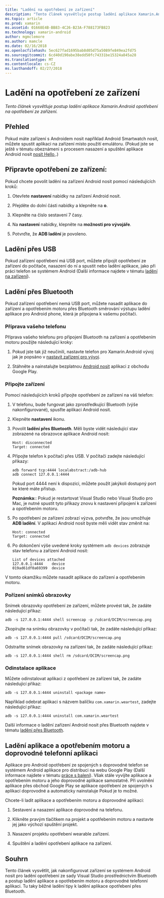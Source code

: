 ```yaml
---
title: "Ladění na opotřebení ze zařízení"
description: "Tento článek vysvětluje postup ladění aplikace Xamarin.Android opotřebení na opotřebení ze zařízení."
ms.topic: article
ms.prod: xamarin
ms.assetid: 01668E4B-BB83-4C26-B23A-F788173FB823
ms.technology: xamarin-android
author: mgmclemore
ms.author: mamcle
ms.date: 02/16/2018
ms.openlocfilehash: 5ec627fad1695bab8d05d75a5089fe849ea2fd75
ms.sourcegitcommit: 6cd40d190abe38edd50fc74331be15324a845a28
ms.translationtype: MT
ms.contentlocale: cs-CZ
ms.lasthandoff: 02/27/2018
---
```

# <a name="debug-on-a-wear-device"></a>Ladění na opotřebení ze zařízení

_Tento článek vysvětluje postup ladění aplikace Xamarin.Android opotřebení na opotřebení ze zařízení._


## <a name="overview"></a>Přehled

Pokud máte zařízení s Androidem nosit například Android Smartwatch nosit, můžete spustit aplikaci na zařízení místo použití emulátoru. (Pokud jste se ještě v tématu obeznámeni s procesem nasazení a spuštění aplikace Android nosit [nosit Hello,](~/android/wear/get-started/hello-wear.md).)

## <a name="prepare-the-wear-device"></a>Připravte opotřebení ze zařízení:

Pokud chcete povolit ladění na zařízení Android nosit pomocí následujících kroků:

1.  Otevřete **nastavení** nabídky na zařízení Android nosit.

2.  Přejděte do dolní části nabídky a klepněte na **o**.

3.  Klepněte na číslo sestavení 7 časy.

4.  Na **nastavení** nabídky, klepněte na **možnosti pro vývojáře**.

5.  Potvrďte, že **ADB ladění** je povoleno.


## <a name="debugging-over-usb"></a>Ladění přes USB

Pokud zařízení opotřebení má USB port, můžete připojit opotřebení ze zařízení do počítače, nasazení do ní a spustit nebo ladění aplikace, jako při práci telefon se systémem Android (Další informace najdete v tématu [ladění na zařízení](~/android/deploy-test/debugging/debug-on-device.md)).


## <a name="debugging-over-bluetooth"></a>Ladění přes Bluetooth

Pokud zařízení opotřebení nemá USB port, můžete nasadit aplikace do zařízení a opotřebením motoru přes Bluetooth směrování výstupu ladění aplikace pro Android phone, která je připojena k vašemu počítači. 

### <a name="prepare-your-phone"></a>Příprava vašeho telefonu

Příprava vašeho telefonu pro připojení Bluetooth na zařízení a opotřebením motoru použijte následující kroky: 

1.  Pokud jste tak již neučinili, nastavte telefon pro Xamarin.Android vývoj jak je popsáno v [nastavit zařízení pro vývoj](~/android/get-started/installation/set-up-device-for-development.md).

2.  Stáhněte a nainstalujte bezplatnou [Android nosit](https://play.google.com/store/apps/details?id=com.google.android.wearable.app) aplikaci z obchodu Google Play.

### <a name="connect-the-device"></a>Připojte zařízení

Pomocí následujících kroků připojte opotřebení ze zařízení na váš telefon:

1.  V telefonu, bude fungovat jako zprostředkující Bluetooth (výše nakonfigurované), spusťte aplikaci Android nosit. 

2.  Klepněte **nastavení** ikonu.

3.  Povolit **ladění přes Bluetooth**. Měli byste vidět následující stav zobrazené na obrazovce aplikace Android nosit:

        Host: disconnected
        Target: connected

4.  Připojte telefon k počítači přes USB. V počítači zadejte následující příkazy:

    ```shell
    adb forward tcp:4444 localabstract:/adb-hub
    adb connect 127.0.0.1:4444
    ```

    Pokud port 4444 není k dispozici, můžete použít jakýkoli dostupný port ke které máte přístup. 

    **Poznámka:**: Pokud je restartovat Visual Studio nebo Visual Studio pro Mac, je nutné spustit tyto příkazy znovu k nastavení připojení k zařízení a opotřebením motoru.

5.  Po opotřebení ze zařízení zobrazí výzva, potvrďte, že jsou umožňuje **ADB ladění**. V aplikaci Android nosit byste měli vidět stav změnit na:

        Host: connected
        Target: connected

6.  Po dokončení výše uvedené kroky systémem `adb devices` zobrazuje stav telefonu a zařízení Android nosit:

        List of devices attached
        127.0.0.1:4444    device
        019ad61df0a69399  device

V tomto okamžiku můžete nasadit aplikace do zařízení a opotřebením motoru.

<a name="screenshots"/>

### <a name="taking-screenshots"></a>Pořízení snímků obrazovky

Snímek obrazovky opotřebení ze zařízení, můžete provést tak, že zadáte následující příkaz: 

```shell
adb -s 127.0.0.1:4444 shell screencap -p /sdcard/DCIM/screencap.png
```

Zkopírujte na snímku obrazovky v počítači tak, že zadáte následující příkaz:

```shell
adb -s 127.0.0.1:4444 pull /sdcard/DCIM/screencap.png
```

Odstraňte snímek obrazovky na zařízení tak, že zadáte následující příkaz:

```shell
adb -s 127.0.0.1:4444 shell rm /sdcard/DCIM/screencap.png
```


### <a name="uninstalling-an-app"></a>Odinstalace aplikace

Můžete odinstalovat aplikaci z opotřebení ze zařízení tak, že zadáte následující příkaz:

```shell
adb -s 127.0.0.1:4444 uninstall <package name>
```

Například odebrat aplikaci s názvem balíčku `com.xamarin.weartest`, zadejte následující příkaz:

```shell
adb -s 127.0.0.1:4444 uninstall com.xamarin.weartest
```

Další informace o ladění zařízení Android nosit přes Bluetooth najdete v tématu [ladění přes Bluetooth](https://developer.android.com/training/wearables/apps/bt-debugging.html).


## <a name="debugging-a-wear-app-with-a-companion-phone-app"></a>Ladění aplikace a opotřebením motoru a doprovodné telefonní aplikaci

Aplikace pro Android opotřebení ze spojených s doprovodné telefon se systémem Android aplikace pro distribuci na webu Google Play (Další informace najdete v tématu [práce s balení](~/android/wear/deploy-test/packaging.md)). Však stále vyvíjíte aplikace a opotřebením motoru a jeho doprovodné aplikace samostatně. Při uvolnění aplikace přes obchod Google Play se aplikace opotřebení ze spojených s aplikací doprovodné a automaticky nainstaluje Pokud je to možné.

Chcete-li ladit aplikace a opotřebením motoru a doprovodné aplikaci: 

1.  Sestavení a nasazení aplikace doprovodné na telefonu.

2.  Klikněte pravým tlačítkem na projekt a opotřebením motoru a nastavte jej jako výchozí spuštění projekt.

3.  Nasazení projektu opotřebení wearable zařízení.

4.  Spuštění a ladění opotřebení aplikace na zařízení.

 
## <a name="summary"></a>Souhrn

Tento článek vysvětlit, jak nakonfigurovat zařízení se systémem Android nosit pro ladění opotřebení ze sady Visual Studio prostřednictvím Bluetooth a postup ladění aplikace a opotřebením motoru a doprovodné telefonní aplikaci. Tu taky běžné ladění tipy k ladění aplikace opotřebení přes Bluetooth.
